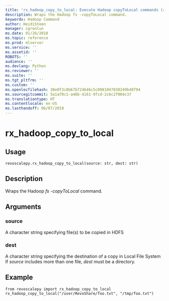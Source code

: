```yaml
---
title: 'rx_hadoop_copy_to_local: Execute Hadoop copyToLocal commands (revoscalepy)'
description: Wraps the Hadoop fs -copyToLocal command.
keywords: Hadoop Command
author: HeidiSteen
manager: cgronlun
ms.date: 01/26/2018
ms.topic: reference
ms.prod: mlserver
ms.service: ''
ms.assetid: ''
ROBOTS: ''
audience: ''
ms.devlang: Python
ms.reviewer: ''
ms.suite: ''
ms.tgt_pltfrm: ''
ms.custom: ''
ms.openlocfilehash: 38e0f3c8b67b724646c5c0981047838249b40794
ms.sourcegitcommit: 5a1af0c1-a46b-4161-9fcd-2c6c2f004c37
ms.translationtype: HT
ms.contentlocale: en-US
ms.lasthandoff: 06/07/2019
---
```

# <a name="rxhadoopcopytolocal"></a>rx_hadoop_copy_to_local


 


## <a name="usage"></a>Usage



```
revoscalepy.rx_hadoop_copy_to_local(source: str, dest: str)
```





## <a name="description"></a>Description

Wraps the Hadoop *fs -copyToLocal* command.


## <a name="arguments"></a>Arguments


### <a name="source"></a>source

A character string specifying file(s) to be copied in HDFS


### <a name="dest"></a>dest

A character string specifying the destination of a copy in Local File System If *source* includes more than one file, *dest* must be a directory.


## <a name="example"></a>Example



```
from revoscalepy import rx_hadoop_copy_to_local
rx_hadoop_copy_to_local("/user/RevoShare/foo.txt", "/tmp/foo.txt")
```

